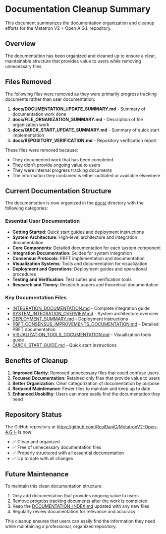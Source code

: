 # Documentation Cleanup Summary

This document summarizes the documentation organization and cleanup efforts for the Metatron V2 + Open A.G.I. repository.

## Overview

The documentation has been organized and cleaned up to ensure a clear, maintainable structure that provides value to users while removing unnecessary files.

## Files Removed

The following files were removed as they were primarily progress tracking documents rather than user documentation:

1. **docs/DOCUMENTATION_UPDATE_SUMMARY.md** - Summary of documentation work done
2. **docs/FILE_ORGANIZATION_SUMMARY.md** - Description of file organization work
3. **docs/QUICK_START_UPDATE_SUMMARY.md** - Summary of quick start implementation
4. **docs/REPOSITORY_VERIFICATION.md** - Repository verification report

These files were removed because:
- They documented work that has been completed
- They didn't provide ongoing value to users
- They were internal progress tracking documents
- The information they contained is either outdated or available elsewhere

## Current Documentation Structure

The documentation is now organized in the [docs/](.) directory with the following categories:

### Essential User Documentation
- **Getting Started**: Quick start guides and deployment instructions
- **System Architecture**: High-level architecture and integration documentation
- **Core Components**: Detailed documentation for each system component
- **Integration Documentation**: Guides for system integration
- **Consensus Protocols**: PBFT implementation and documentation
- **Visualization Systems**: Tools and documentation for visualization
- **Deployment and Operations**: Deployment guides and operational procedures
- **Testing and Verification**: Test suites and verification tools
- **Research and Theory**: Research papers and theoretical documentation

### Key Documentation Files
- [INTEGRATION_DOCUMENTATION.md](INTEGRATION_DOCUMENTATION.md) - Complete integration guide
- [SYSTEM_INTEGRATION_OVERVIEW.md](SYSTEM_INTEGRATION_OVERVIEW.md) - System architecture overview
- [DEPLOYMENT_SUMMARY.md](DEPLOYMENT_SUMMARY.md) - Deployment instructions
- [PBFT_CONSENSUS_IMPROVEMENTS_DOCUMENTATION.md](PBFT_CONSENSUS_IMPROVEMENTS_DOCUMENTATION.md) - Detailed PBFT documentation
- [VISUALIZATION_TOOLS_DOCUMENTATION.md](VISUALIZATION_TOOLS_DOCUMENTATION.md) - Visualization tools guide
- [QUICK_START_GUIDE.md](QUICK_START_GUIDE.md) - Quick start instructions

## Benefits of Cleanup

1. **Improved Clarity**: Removed unnecessary files that could confuse users
2. **Focused Documentation**: Retained only files that provide value to users
3. **Better Organization**: Clear categorization of documentation by purpose
4. **Reduced Maintenance**: Fewer files to maintain and keep up to date
5. **Enhanced Usability**: Users can more easily find the documentation they need

## Repository Status

The GitHub repository at https://github.com/RealDaniG/MetatronV2-Open-A.G.I- is now:
- ✅ Clean and organized
- ✅ Free of unnecessary documentation files
- ✅ Properly structured with all essential documentation
- ✅ Up to date with all changes

## Future Maintenance

To maintain this clean documentation structure:
1. Only add documentation that provides ongoing value to users
2. Remove progress tracking documents after the work is completed
3. Keep the [DOCUMENTATION_INDEX.md](DOCUMENTATION_INDEX.md) updated with any new files
4. Regularly review documentation for relevance and accuracy

This cleanup ensures that users can easily find the information they need while maintaining a professional, organized repository.